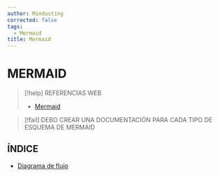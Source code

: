 ```yaml
---
author: Mindusting
corrected: false
tags:
  - Mermaid
title: Mermaid
---
```


# MERMAID

> [!help] REFERENCIAS WEB
> - [Mermaid](https://mermaid.js.org/syntax/flowchart.html)

> [!fail] DEBO CREAR UNA DOCUMENTACIÓN PARA CADA TIPO DE ESQUEMA DE MERMAID

## ÍNDICE

- [Diagrama de flujo](mermaid_flowchart.md)
